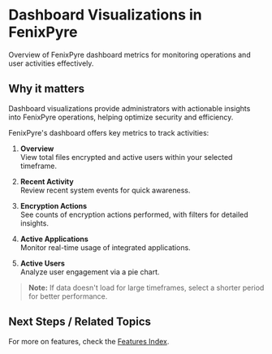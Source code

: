 # Dashboard Visualizations in FenixPyre

Overview of FenixPyre dashboard metrics for monitoring operations and user activities effectively.


## Why it matters
Dashboard visualizations provide administrators with actionable insights into FenixPyre operations, helping optimize security and efficiency.

FenixPyre's dashboard offers key metrics to track activities:

1. **Overview**  
   View total files encrypted and active users within your selected timeframe.

2. **Recent Activity**  
   Review recent system events for quick awareness.
   
   <!-- IMG: ./media/07-features/recent-activity.png | Alt: Recent activity visualization -->

3. **Encryption Actions**  
   See counts of encryption actions performed, with filters for detailed insights.
   
   <!-- IMG: ./media/07-features/encryption-actions.png | Alt: Encryption actions dropdown -->

4. **Active Applications**  
   Monitor real-time usage of integrated applications.
   
   <!-- IMG: ./media/07-features/active-applications.png | Alt: Active applications chart -->

5. **Active Users**  
   Analyze user engagement via a pie chart.

> **Note:** If data doesn't load for large timeframes, select a shorter period for better performance.

## Next Steps / Related Topics  
For more on features, check the [Features Index](/07-features/index.md).